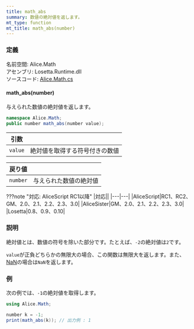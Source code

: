 ```yaml
---
title: math_abs
summary: 数値の絶対値を返します。
mt_type: function
mt_title: math_abs(number)
---
```


### 定義
名前空間: Alice.Math<br/>
アセンブリ: Losetta.Runtime.dll<br/>
ソースコード: [Alice.Math.cs](https://github.com/WSOFT-Project/Losetta/blob/master/Losetta.Runtime/Alice.Math.cs)

#### math_abs(number)

与えられた数値の絶対値を返します。

```cs title="AliceScript"
namespace Alice.Math;
public number math_abs(number value);
```

|引数| |
|-|-|
|`value`|絶対値を取得する符号付きの数値|

|戻り値| |
|-|-|
|`number`|与えられた数値の絶対値|

???note "対応: AliceScript RC1以降"
    |対応||
    |---|---|
    |AliceScript|RC1、RC2、GM、2.0、2.1、2.2、2.3、3.0|
    |AliceSister|GM、2.0、2.1、2.2、2.3、3.0|
    |Losetta|0.8、0.9、0.10|

### 説明
絶対値とは、数値の符号を除いた部分です。たとえば、`-2`の絶対値は`2`です。

`value`が正負どちらかの無限大の場合、この関数は無限大を返します。また、[NaN](./math_isnan.md)の場合は`NaN`を返します。

### 例
次の例では、`-1`の絶対値を取得します。

```cs title="AliceScript"
using Alice.Math;

number k = -1;
print(math_abs(k)); // 出力例 : 1
```